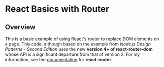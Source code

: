 # React Basics with Router

## Overview
This is a basic example of using React's router to replace DOM elements on a page. This code, although based on the example from *Node.js Design Patterns - Second Edition* uses the new **version 4+ of react-router-dom** whose API is a significant departure from that of version 2. For my information, see the [documentation](https://reacttraining.com/react-router/web/guides/quick-start) for **react-router**.

